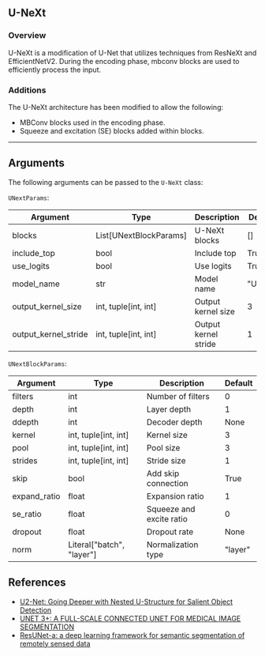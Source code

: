 ## <span class="sk-h2-span">U-NeXt </span>

### Overview

U-NeXt is a modification of U-Net that utilizes techniques from ResNeXt and EfficientNetV2. During the encoding phase, mbconv blocks are used to efficiently process the input.

### Additions

The U-NeXt architecture has been modified to allow the following:

* MBConv blocks used in the encoding phase.
* Squeeze and excitation (SE) blocks added within blocks.

---

## <span class="sk-h2-span">Arguments</span>

The following arguments can be passed to the `U-NeXt` class:

`UNextParams`:

| Argument | Type | Description | Default |
| --- | --- | --- | --- |
| blocks | List[UNextBlockParams] | U-NeXt blocks | [] |
| include_top | bool | Include top | True |
| use_logits | bool | Use logits | True |
| model_name | str | Model name | "UNext" |
| output_kernel_size | int, tuple[int, int] | Output kernel size | 3 |
| output_kernel_stride | int, tuple[int, int] | Output kernel stride | 1 |

`UNextBlockParams`:

| Argument | Type | Description | Default |
| --- | --- | --- | --- |
| filters | int | Number of filters | 0 |
| depth | int | Layer depth | 1 |
| ddepth | int | Decoder depth | None |
| kernel | int, tuple[int, int] | Kernel size | 3 |
| pool | int, tuple[int, int] | Pool size | 3 |
| strides | int, tuple[int, int] | Stride size | 1 |
| skip | bool | Add skip connection | True |
| expand_ratio | float | Expansion ratio | 1 |
| se_ratio | float | Squeeze and excite ratio | 0 |
| dropout | float | Dropout rate | None |
| norm | Literal["batch", "layer"] | Normalization type | "layer" |


## <span class="sk-h2-span">References</span>

* [U2-Net: Going Deeper with Nested U-Structure for Salient Object Detection](https://arxiv.org/abs/2005.09007)
* [UNET 3+: A FULL-SCALE CONNECTED UNET FOR MEDICAL IMAGE SEGMENTATION](https://arxiv.org/pdf/2004.08790.pdf)
* [ResUNet-a: a deep learning framework for semantic segmentation of remotely sensed data](https://arxiv.org/pdf/1904.00592.pdf)
